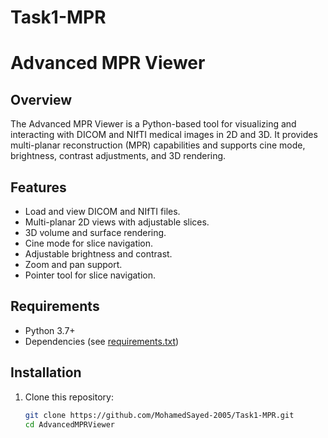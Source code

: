 # Task1-MPR
# Advanced MPR Viewer

## Overview
The Advanced MPR Viewer is a Python-based tool for visualizing and interacting with DICOM and NIfTI medical images in 2D and 3D. It provides multi-planar reconstruction (MPR) capabilities and supports cine mode, brightness, contrast adjustments, and 3D rendering.

## Features
- Load and view DICOM and NIfTI files.
- Multi-planar 2D views with adjustable slices.
- 3D volume and surface rendering.
- Cine mode for slice navigation.
- Adjustable brightness and contrast.
- Zoom and pan support.
- Pointer tool for slice navigation.

## Requirements
- Python 3.7+
- Dependencies (see [requirements.txt](#requirements.txt))

## Installation
1. Clone this repository:
   ```bash
   git clone https://github.com/MohamedSayed-2005/Task1-MPR.git
   cd AdvancedMPRViewer

